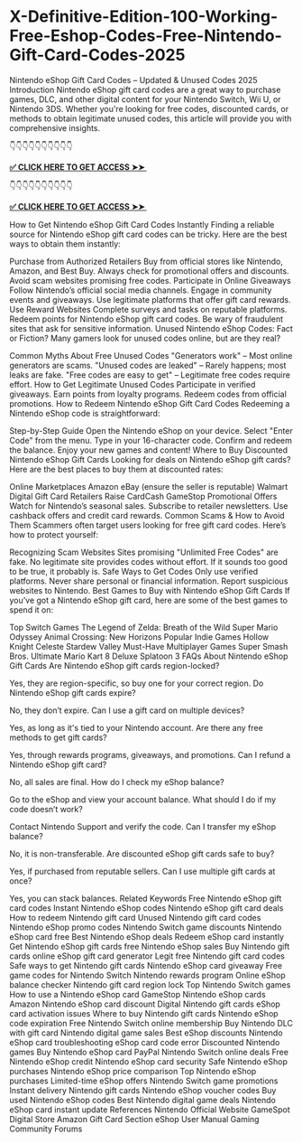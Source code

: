 # X-Definitive-Edition-100-Working-Free-Eshop-Codes-Free-Nintendo-Gift-Card-Codes-2025

Nintendo eShop Gift Card Codes – Updated & Unused Codes 2025
Introduction
Nintendo eShop gift card codes are a great way to purchase games, DLC, and other digital content for your Nintendo Switch, Wii U, or Nintendo 3DS. Whether you're looking for free codes, discounted cards, or methods to obtain legitimate unused codes, this article will provide you with comprehensive insights.

👇👇👇👇👇👇👇👇👇👇

**[✅ CLICK HERE TO GET ACCESS ➤➤ ​​](https://xnproo.com/giftcards/)**

👇👇👇👇👇👇👇👇👇👇

**[✅ CLICK HERE TO GET ACCESS ➤➤ ​​](https://xnproo.com/giftcards/)**

How to Get Nintendo eShop Gift Card Codes Instantly
Finding a reliable source for Nintendo eShop gift card codes can be tricky. Here are the best ways to obtain them instantly:

Purchase from Authorized Retailers
Buy from official stores like Nintendo, Amazon, and Best Buy.
Always check for promotional offers and discounts.
Avoid scam websites promising free codes.
Participate in Online Giveaways
Follow Nintendo’s official social media channels.
Engage in community events and giveaways.
Use legitimate platforms that offer gift card rewards.
Use Reward Websites
Complete surveys and tasks on reputable platforms.
Redeem points for Nintendo eShop gift card codes.
Be wary of fraudulent sites that ask for sensitive information.
Unused Nintendo eShop Codes: Fact or Fiction?
Many gamers look for unused codes online, but are they real?

Common Myths About Free Unused Codes
"Generators work" – Most online generators are scams.
"Unused codes are leaked" – Rarely happens; most leaks are fake.
"Free codes are easy to get" – Legitimate free codes require effort.
How to Get Legitimate Unused Codes
Participate in verified giveaways.
Earn points from loyalty programs.
Redeem codes from official promotions.
How to Redeem Nintendo eShop Gift Card Codes
Redeeming a Nintendo eShop code is straightforward:

Step-by-Step Guide
Open the Nintendo eShop on your device.
Select "Enter Code" from the menu.
Type in your 16-character code.
Confirm and redeem the balance.
Enjoy your new games and content!
Where to Buy Discounted Nintendo eShop Gift Cards
Looking for deals on Nintendo eShop gift cards? Here are the best places to buy them at discounted rates:

Online Marketplaces
Amazon
eBay (ensure the seller is reputable)
Walmart
Digital Gift Card Retailers
Raise
CardCash
GameStop
Promotional Offers
Watch for Nintendo’s seasonal sales.
Subscribe to retailer newsletters.
Use cashback offers and credit card rewards.
Common Scams & How to Avoid Them
Scammers often target users looking for free gift card codes. Here’s how to protect yourself:

Recognizing Scam Websites
Sites promising "Unlimited Free Codes" are fake.
No legitimate site provides codes without effort.
If it sounds too good to be true, it probably is.
Safe Ways to Get Codes
Only use verified platforms.
Never share personal or financial information.
Report suspicious websites to Nintendo.
Best Games to Buy with Nintendo eShop Gift Cards
If you’ve got a Nintendo eShop gift card, here are some of the best games to spend it on:

Top Switch Games
The Legend of Zelda: Breath of the Wild
Super Mario Odyssey
Animal Crossing: New Horizons
Popular Indie Games
Hollow Knight
Celeste
Stardew Valley
Must-Have Multiplayer Games
Super Smash Bros. Ultimate
Mario Kart 8 Deluxe
Splatoon 3
FAQs About Nintendo eShop Gift Cards
Are Nintendo eShop gift cards region-locked?

Yes, they are region-specific, so buy one for your correct region.
Do Nintendo eShop gift cards expire?

No, they don’t expire.
Can I use a gift card on multiple devices?

Yes, as long as it's tied to your Nintendo account.
Are there any free methods to get gift cards?

Yes, through rewards programs, giveaways, and promotions.
Can I refund a Nintendo eShop gift card?

No, all sales are final.
How do I check my eShop balance?

Go to the eShop and view your account balance.
What should I do if my code doesn’t work?

Contact Nintendo Support and verify the code.
Can I transfer my eShop balance?

No, it is non-transferable.
Are discounted eShop gift cards safe to buy?

Yes, if purchased from reputable sellers.
Can I use multiple gift cards at once?

Yes, you can stack balances.
Related Keywords
Free Nintendo eShop gift card codes
Instant Nintendo eShop codes
Nintendo eShop gift card deals
How to redeem Nintendo gift card
Unused Nintendo gift card codes
Nintendo eShop promo codes
Nintendo Switch game discounts
Nintendo eShop card free
Best Nintendo eShop deals
Redeem eShop card instantly
Get Nintendo eShop gift cards free
Nintendo eShop sales
Buy Nintendo gift cards online
eShop gift card generator
Legit free Nintendo gift card codes
Safe ways to get Nintendo gift cards
Nintendo eShop card giveaway
Free game codes for Nintendo Switch
Nintendo rewards program
Online eShop balance checker
Nintendo gift card region lock
Top Nintendo Switch games
How to use a Nintendo eShop card
GameStop Nintendo eShop cards
Amazon Nintendo eShop card discount
Digital Nintendo gift cards
eShop card activation issues
Where to buy Nintendo gift cards
Nintendo eShop code expiration
Free Nintendo Switch online membership
Buy Nintendo DLC with gift card
Nintendo digital game sales
Best eShop discounts
Nintendo eShop card troubleshooting
eShop card code error
Discounted Nintendo games
Buy Nintendo eShop card PayPal
Nintendo Switch online deals
Free Nintendo eShop credit
Nintendo eShop card security
Safe Nintendo eShop purchases
Nintendo eShop price comparison
Top Nintendo eShop purchases
Limited-time eShop offers
Nintendo Switch game promotions
Instant delivery Nintendo gift cards
Nintendo eShop voucher codes
Buy used Nintendo eShop codes
Best Nintendo digital game deals
Nintendo eShop card instant update
References
Nintendo Official Website
GameSpot Digital Store
Amazon Gift Card Section
eShop User Manual
Gaming Community Forums
